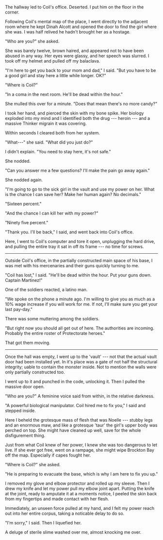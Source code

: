 The hallway led to Coil's office. Deserted. I put him on the floor in the corner.

Following Coil's mental map of the place, I went directly to the adjacent room where he
kept Dinah Alcott and opened the door to find the girl where she was. I was half relived
he hadn't brought her as a hostage.

"Who are you?" she asked.

She was barely twelve, brown haired, and appeared not to have been abused in any way. Her eyes
were glassy, and her speech was slurred. I took off my helmet and pulled off my balaclava.

"I'm here to get you back to your mom and dad," I said. "But you have to be a good girl and
stay here a little while longer. OK?"

"Where is Coil?"

"In a coma in the next room. He'll be dead within the hour."

She mulled this over for a minute. "Does that mean there's no more candy?"

I took her hand, and pierced the skin with my bone spike. Her biology exploded
into my mind and I identified both the drug --- heroin --- and a massive Thinker migrain
it was covering.

Within seconds I cleared both from her system.

"What---" she said. "What did you just do?"

I didn't explain. "You need to stay here, it's not safe."

She nodded.

"Can you answer me a few questions? I'll make the pain go away again."

She nodded again.

"I'm going to go to the sick girl in the vault and use my power on her. What is the chance I
can save her? Make her human again? No decimals."

"Sixteen percent."

"And the chance I can kill her with my power?"

"Ninety five percent."

"Thank you. I'll be back," I said, and went back into Coil's office.

Here, I went to Coil's computer and tore it open, unplugging the hard drive, and pulling
the entire tray it sat in off its frame --- no time for screws.

----

Outside Coil's office, in the partially constructed main space of his base, I was met with
his mercenaries and their guns quickly turning to me.

"Coil has lost," I said. "He'll be dead within the hour. Put your guns down. Captain Martinez!"

One of the soldiers reacted, a latino man.

"We spoke on the phone a minute ago. I'm willing to give you as much as a 10% wage increase if you
will work for me. If not, I'll make sure you get your last pay-day."

There was some muttering among the soldiers.

"But right now you should all get out of here. The authorities are incoming. Probably the entire
roster of Protectorate heroes."

That got them moving.

----

Once the hall was empty, I went up to the 'vault' --- not that the actual vault door had been installed yet.
In it's place was a gate of not half the structural integrity; uable to contain the monster
inside. Not to mention the walls were only partially constructed too.

I went up to it and punched in the code, unlocking it. Then I pulled the massive door open.

"Who are you?" A feminine voice said from within, in the relative darkness.

"A powerful biological manipulator. Coil hired me to fix you," I said and stepped inside.

Here I beheld the grotesque mass of flesh that was Noelle --- stubby legs and an enormous maw,
and like a grotesque 'taur' the girl's upper body was perched on top. She might have cleaned up well,
save for the whole disfigurement thing.

Just from what Coil knew of her power, I knew she was too dangerous to let live. If she ever got free,
went on a rampage, she might wipe Brockton Bay off the map. Especially if capes fought her.

"Where is Coil?" she asked.

"He is preparing to evacuate the base, which is why I am here to fix you up."

I removed my glove and elbow protector and rolled up my sleeve. Then I drew my knife and let my power pull
my elbow joint apart. Putting the knife at the joint, ready to amputate it at a moments notice, I peeled
the skin back from my fingertips and made contact with her flesh.

Immediately, an unseen force pulled at my hand, and I felt my power reach out into her entire corpus, taking
a noticable delay to do so.

"I'm sorry," I said. Then I liquefied her.

A deluge of sterile slime washed over me, almost knocking me over.
